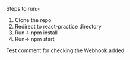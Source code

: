 Steps to run:-

1) Clone the repo
2) Redirect to react-practice directory
3) Run-> npm install
4) Run-> npm start


Test comment for checking the Webhook added
